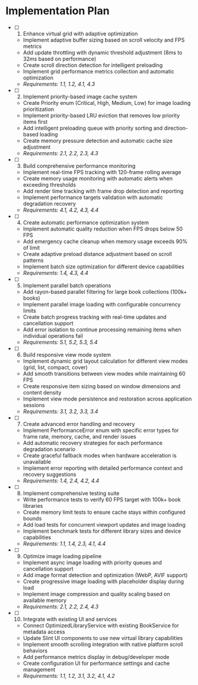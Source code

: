 # Implementation Plan

- [ ] 1. Enhance virtual grid with adaptive optimization
  - Implement adaptive buffer sizing based on scroll velocity and FPS metrics
  - Add update throttling with dynamic threshold adjustment (8ms to 32ms based on performance)
  - Create scroll direction detection for intelligent preloading
  - Implement grid performance metrics collection and automatic optimization
  - _Requirements: 1.1, 1.2, 4.1, 4.3_

- [ ] 2. Implement priority-based image cache system
  - Create Priority enum (Critical, High, Medium, Low) for image loading prioritization
  - Implement priority-based LRU eviction that removes low priority items first
  - Add intelligent preloading queue with priority sorting and direction-based loading
  - Create memory pressure detection and automatic cache size adjustment
  - _Requirements: 2.1, 2.2, 2.3, 4.3_

- [ ] 3. Build comprehensive performance monitoring
  - Implement real-time FPS tracking with 120-frame rolling average
  - Create memory usage monitoring with automatic alerts when exceeding thresholds
  - Add render time tracking with frame drop detection and reporting
  - Implement performance targets validation with automatic degradation recovery
  - _Requirements: 4.1, 4.2, 4.3, 4.4_

- [ ] 4. Create automatic performance optimization system
  - Implement automatic quality reduction when FPS drops below 50 FPS
  - Add emergency cache cleanup when memory usage exceeds 90% of limit
  - Create adaptive preload distance adjustment based on scroll patterns
  - Implement batch size optimization for different device capabilities
  - _Requirements: 1.4, 4.3, 4.4_

- [ ] 5. Implement parallel batch operations
  - Add rayon-based parallel filtering for large book collections (100k+ books)
  - Implement parallel image loading with configurable concurrency limits
  - Create batch progress tracking with real-time updates and cancellation support
  - Add error isolation to continue processing remaining items when individual operations fail
  - _Requirements: 5.1, 5.2, 5.3, 5.4_

- [ ] 6. Build responsive view mode system
  - Implement dynamic grid layout calculation for different view modes (grid, list, compact, cover)
  - Add smooth transitions between view modes while maintaining 60 FPS
  - Create responsive item sizing based on window dimensions and content density
  - Implement view mode persistence and restoration across application sessions
  - _Requirements: 3.1, 3.2, 3.3, 3.4_

- [ ] 7. Create advanced error handling and recovery
  - Implement PerformanceError enum with specific error types for frame rate, memory, cache, and render issues
  - Add automatic recovery strategies for each performance degradation scenario
  - Create graceful fallback modes when hardware acceleration is unavailable
  - Implement error reporting with detailed performance context and recovery suggestions
  - _Requirements: 1.4, 2.4, 4.2, 4.4_

- [ ] 8. Implement comprehensive testing suite
  - Write performance tests to verify 60 FPS target with 100k+ book libraries
  - Create memory limit tests to ensure cache stays within configured bounds
  - Add load tests for concurrent viewport updates and image loading
  - Implement benchmark tests for different library sizes and device capabilities
  - _Requirements: 1.1, 1.4, 2.3, 4.1, 4.4_

- [ ] 9. Optimize image loading pipeline
  - Implement async image loading with priority queues and cancellation support
  - Add image format detection and optimization (WebP, AVIF support)
  - Create progressive image loading with placeholder display during load
  - Implement image compression and quality scaling based on available memory
  - _Requirements: 2.1, 2.2, 2.4, 4.3_

- [ ] 10. Integrate with existing UI and services
  - Connect OptimizedLibraryService with existing BookService for metadata access
  - Update Slint UI components to use new virtual library capabilities
  - Implement smooth scrolling integration with native platform scroll behaviors
  - Add performance metrics display in debug/developer mode
  - Create configuration UI for performance settings and cache management
  - _Requirements: 1.1, 1.2, 3.1, 3.2, 4.1, 4.2_